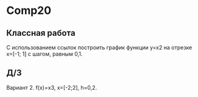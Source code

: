 # Comp20
## Классная работа
С использованием ссылок построить график функции y=x2 на отрезке х=[-1; 1] с шагом, равным 0,1.
## Д/З
Вариант 2. f(x)=х3, x=[-2;2], h=0,2.
